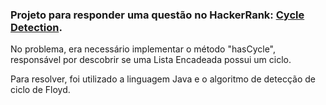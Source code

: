 ### Projeto para responder uma questão no HackerRank: [Cycle Detection](https://www.hackerrank.com/challenges/detect-whether-a-linked-list-contains-a-cycle/problem).

No problema, era necessário implementar o método "hasCycle", responsável por descobrir se uma Lista Encadeada possui um ciclo. 

Para resolver, foi utilizado a linguagem Java e o algoritmo de detecção de ciclo de Floyd.



